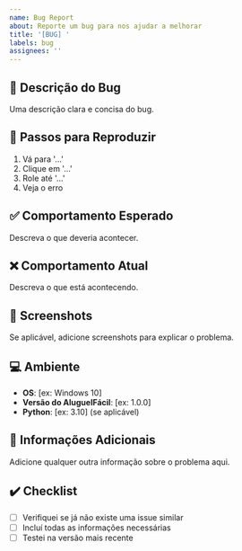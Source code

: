 ```yaml
---
name: Bug Report
about: Reporte um bug para nos ajudar a melhorar
title: '[BUG] '
labels: bug
assignees: ''
---
```


## 🐛 Descrição do Bug

Uma descrição clara e concisa do bug.

## 🔄 Passos para Reproduzir

1. Vá para '...'
2. Clique em '...'
3. Role até '...'
4. Veja o erro

## ✅ Comportamento Esperado

Descreva o que deveria acontecer.

## ❌ Comportamento Atual

Descreva o que está acontecendo.

## 📸 Screenshots

Se aplicável, adicione screenshots para explicar o problema.

## 💻 Ambiente

- **OS**: [ex: Windows 10]
- **Versão do AluguelFácil**: [ex: 1.0.0]
- **Python**: [ex: 3.10] (se aplicável)

## 📝 Informações Adicionais

Adicione qualquer outra informação sobre o problema aqui.

## ✔️ Checklist

- [ ] Verifiquei se já não existe uma issue similar
- [ ] Incluí todas as informações necessárias
- [ ] Testei na versão mais recente